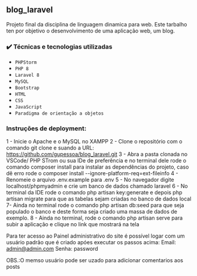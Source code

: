 ## blog_laravel
Projeto final da disciplina de linguagem dinamica para web.
Este tarbalho ten por objetivo o desenvolvimento de uma aplicação web, um blog.

### ✔️ Técnicas e tecnologias utilizadas
- ``PHPStorm``
- ``PHP 8``
- ``Laravel 8``
- ``MySQL``
- ``Bootstrap``
- ``HTML``
- ``CSS``
- ``JavaScript``
- ``Paradigma de orientação a objetos``

### Instruções de deployment:
1 - Inicie o Apache e o MySQL no XAMPP
2 - Clone o repositório com o comando git clone e suando a URL: https://github.com/gupessoa/blog_laravel.git
3 - Abra a pasta clonada no VSCode/ PHP STrom ou sua IDe de preferência e no terminal dele rode o comando composer install para instalar as dependências do projeto, caso dê erro rode o composer install --ignore-platform-req=ext-fileinfo
4 - Renomeie o arquivo .env.example para .env
5 - No navegador digite localhost/phpmyadmin e crie um banco de dados chamado laravel
6 - No terminal da IDE rode o comando php artisan key:generate e depois php artisan migrate para que as tabelas sejam criadas no banco de dados local
7- Ainda no terminal rode o comando php artisan db:seed para que seja populado o banco e deste forma seja criado uma massa de dados de exemplo.
8 - Ainda no terminal, rode o comando php artisan serve para subir a aplicação e clique no link que mostrará na tela

Para ter acesso ao Painel administrativo do site é possível logar com um usuário padrão que é criado apóes executar os passos acima:
Email: admin@admin.com
Senha: password

OBS.:O memso usuário pode ser uzado para adicionar comentarios aos posts
